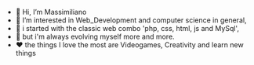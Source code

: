 - 👋 Hi, I’m Massimiliano
- 👀 I’m interested in Web_Development and computer science in general,
- 🌱 i started with the classic web combo 'php, css, html, js and MySql', 
- 🌱 but i'm always evolving myself more and more.
- ❤️ the things I love the most are Videogames, Creativity and  learn new things
